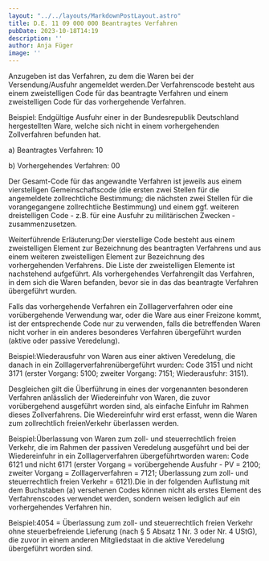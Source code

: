 ```yaml
---
layout: "../../layouts/MarkdownPostLayout.astro"
title: D.E. 11 09 000 000 Beantragtes Verfahren
pubDate: 2023-10-18T14:19
description: ''
author: Anja Füger
image: ''
---
```


Anzugeben ist das Verfahren, zu dem die Waren bei der Versendung/Ausfuhr angemeldet werden.Der Verfahrenscode besteht aus einem zweistelligen Code für das beantragte Verfahren und einem zweistelligen Code für das vorhergehende Verfahren.

Beispiel: Endgültige Ausfuhr einer in der Bundesrepublik Deutschland hergestellten Ware, welche sich nicht in einem vorhergehenden Zollverfahren befunden hat.

a) Beantragtes Verfahren: 10

b) Vorhergehendes Verfahren: 00

Der Gesamt-Code für das angewandte Verfahren ist jeweils aus einem vierstelligen Gemeinschaftscode (die ersten zwei Stellen für die angemeldete zollrechtliche Bestimmung; die nächsten zwei Stellen für die vorangegangene zollrechtliche Bestimmung) und einem ggf. weiteren dreistelligen Code - z.B. für eine Ausfuhr zu militärischen Zwecken - zusammenzusetzen.

Weiterführende Erläuterung:Der vierstellige Code besteht aus einem zweistelligen Element zur Bezeichnung des beantragten Verfahrens und aus einem weiteren zweistelligen Element zur Bezeichnung des vorhergehenden Verfahrens. Die Liste der zweistelligen Elemente ist nachstehend aufgeführt. Als vorhergehendes Verfahrengilt das Verfahren, in dem sich die Waren befanden, bevor sie in das das beantragte Verfahren übergeführt wurden.

Falls das vorhergehende Verfahren ein Zolllagerverfahren oder eine vorübergehende Verwendung war, oder die Ware aus einer Freizone kommt, ist der entsprechende Code nur zu verwenden, falls die betreffenden Waren nicht vorher in ein anderes besonderes Verfahren übergeführt wurden (aktive oder passive Veredelung).

Beispiel:Wiederausfuhr von Waren aus einer aktiven Veredelung, die danach in ein Zolllagerverfahrenübergeführt wurden: Code 3151 und nicht 3171 (erster Vorgang: 5100; zweiter Vorgang: 7151; Wiederausfuhr: 3151).

Desgleichen gilt die Überführung in eines der vorgenannten besonderen Verfahren anlässlich der Wiedereinfuhr von Waren, die zuvor vorübergehend ausgeführt worden sind, als einfache Einfuhr im Rahmen dieses Zollverfahrens. Die Wiedereinfuhr wird erst erfasst, wenn die Waren zum zollrechtlich freienVerkehr überlassen werden.

Beispiel:Überlassung von Waren zum zoll- und steuerrechtlich freien Verkehr, die im Rahmen der passiven Veredelung ausgeführt und bei der Wiedereinfuhr in ein Zolllagerverfahren übergeführtworden waren: Code 6121 und nicht 6171 (erster Vorgang = vorübergehende Ausfuhr - PV = 2100; zweiter Vorgang = Zolllagerverfahren = 7121; Überlassung zum zoll- und steuerrechtlich freien Verkehr = 6121).Die in der folgenden Auflistung mit dem Buchstaben (a) versehenen Codes können nicht als erstes Element des Verfahrenscodes verwendet werden, sondern weisen lediglich auf ein vorhergehendes Verfahren hin.

Beispiel:4054 = Überlassung zum zoll- und steuerrechtlich freien Verkehr ohne steuerbefreiende Lieferung (nach § 5 Absatz 1 Nr. 3 oder Nr. 4 UStG), die zuvor in einem anderen Mitgliedstaat in die aktive Veredelung übergeführt worden sind.